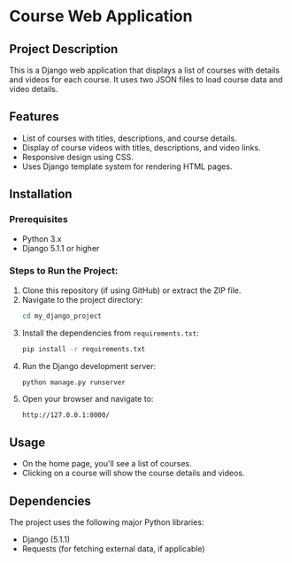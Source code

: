 # Course Web Application

## Project Description
This is a Django web application that displays a list of courses with details and videos for each course. It uses two JSON files to load course data and video details.

## Features
- List of courses with titles, descriptions, and course details.
- Display of course videos with titles, descriptions, and video links.
- Responsive design using CSS.
- Uses Django template system for rendering HTML pages.

## Installation

### Prerequisites
- Python 3.x
- Django 5.1.1 or higher

### Steps to Run the Project:

1. Clone this repository (if using GitHub) or extract the ZIP file.
2. Navigate to the project directory:
    ```bash
    cd my_django_project
    ```
3. Install the dependencies from `requirements.txt`:
    ```bash
    pip install -r requirements.txt
    ```
4. Run the Django development server:
    ```bash
    python manage.py runserver
    ```
5. Open your browser and navigate to:
    ```
    http://127.0.0.1:8000/
    ```

## Usage
- On the home page, you'll see a list of courses.
- Clicking on a course will show the course details and videos.

## Dependencies
The project uses the following major Python libraries:
- Django (5.1.1)
- Requests (for fetching external data, if applicable)
